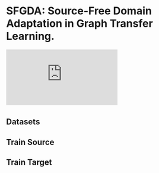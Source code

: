 # SFGDA: Source-Free Domain Adaptation in Graph Transfer Learning.

![Image text](https://github.com/joe817/SFGDA/blob/main/framework.pdf)

## Datasets


## Train Source


## Train Target

